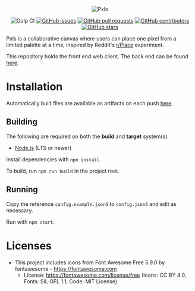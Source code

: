 <div align="center">

![Pxls](https://i.imgur.com/udeloqX.png)

![Gulp CI](https://img.shields.io/github/actions/workflow/status/pxlsspace/pxls-web/gulp.yml?style=flat-square)
[![GitHub issues](https://img.shields.io/github/issues/pxlsspace/pxls-web?style=flat-square)](https://github.com/pxlsspace/pxls-web/issues)
[![GitHub pull requests](https://img.shields.io/github/issues-pr/pxlsspace/pxls-web?style=flat-square)](https://github.com/pxlsspace/pxls-web/pulls)
[![GitHub contributors](https://img.shields.io/github/contributors/pxlsspace/pxls-web?style=flat-square)](https://github.com/pxlsspace/pxls-web/graphs/contributors)
[![GitHub stars](https://img.shields.io/github/stars/pxlsspace/pxls-web?style=flat-square)](https://github.com/pxlsspace/pxls-web/stargazers)

</div>

Pxls is a collaborative canvas where users can place one pixel from a limited palette at a time, inspired by Reddit's [r/Place][place] experiment.

This repository holds the front end web client. The back end can be found [here][backend].

# Installation

Automatically built files are available as artifacts on each push [here][actions].

## Building

The following are required on both the **build** and **target** system(s):

* [Node.js](https://nodejs.org/en/) (LTS or newer)

Install dependencies with `npm install`.

To build, run `npm run build` in the project root.

## Running

Copy the reference `config.example.json5` to `config.json5` and edit as necessary.

Run with `npm start`.

# Licenses
- This project includes icons from Font Awesome Free 5.9.0 by fontawesome - https://fontawesome.com
    - License: https://fontawesome.com/license/free (Icons: CC BY 4.0, Fonts: SIL OFL 1.1, Code: MIT License)


[place]: https://reddit.com/r/place/
[backend]: https://github.com/pxlsspace/Pxls/
[actions]: https://github.com/pxlsspace/pxls-web/actions/workflows/gulp.yml
